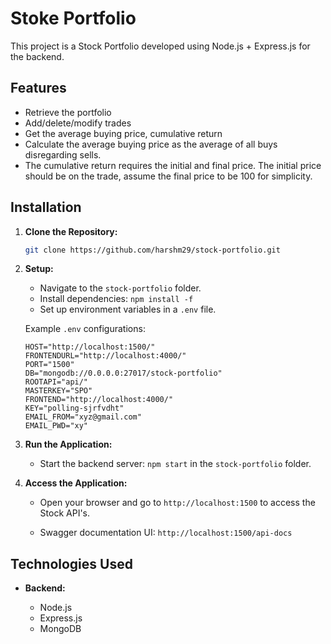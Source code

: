 # Stoke Portfolio

This project is a Stock Portfolio developed using Node.js + Express.js for the backend.

## Features

- Retrieve the portfolio
- Add/delete/modify trades
- Get the average buying price, cumulative return
- Calculate the average buying price as the average of all buys disregarding sells.
- The cumulative return requires the initial and final price. The initial price should be on the trade, assume the final price to be 100 for simplicity.

## Installation

1. **Clone the Repository:**

   ```bash
   git clone https://github.com/harshm29/stock-portfolio.git
   ```

2. **Setup:**

   - Navigate to the `stock-portfolio` folder.
   - Install dependencies: `npm install -f`
   - Set up environment variables in a `.env` file.

   Example `.env` configurations:

   ```dotenv
   HOST="http://localhost:1500/"
   FRONTENDURL="http://localhost:4000/"
   PORT="1500"
   DB="mongodb://0.0.0.0:27017/stock-portfolio"
   ROOTAPI="api/"
   MASTERKEY="SPO"
   FRONTEND="http://localhost:4000/"
   KEY="polling-sjrfvdht"
   EMAIL_FROM="xyz@gmail.com"
   EMAIL_PWD="xy"
   ```

3. **Run the Application:**

   - Start the backend server: `npm start` in the `stock-portfolio` folder.

4. **Access the Application:**

   - Open your browser and go to `http://localhost:1500` to access the Stock API's.

   - Swagger documentation UI: `http://localhost:1500/api-docs`

## Technologies Used

- **Backend:**

  - Node.js
  - Express.js
  - MongoDB
